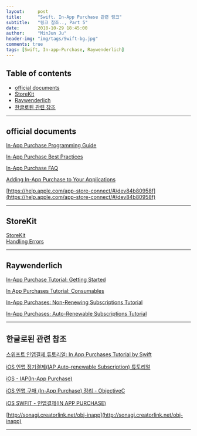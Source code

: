 ```yaml
---
layout:     post
title:      "Swift. In-App Purchase 관련 링크"
subtitle:   "링크 참조.., Part 5"
date:       2018-10-29 18:45:00
author:     "MinJun Ju"
header-img: "img/tags/Swift-bg.jpg"
comments: true 
tags: [Swift, In-app-Purchase, Raywenderlich]
---
```


## Table of contents 

  - [<U>official documents</U>](#section-id-12)
  - [<U>StoreKit</U>](#section-id-26)
  - [<U>Raywenderlich</U>](#section-id-33)
  - [<U>한글로된 관련 참조</U>](#section-id-46)
  
---

<div id='section-id-12'/>

## official documents 

[In-App Purchase Programming Guide](https://developer.apple.com/library/archive/documentation/NetworkingInternet/Conceptual/StoreKitGuide/Introduction.html#//apple_ref/doc/uid/TP40008267)<br>

[In-App Purchase Best Practices](https://developer.apple.com/library/archive/technotes/tn2387/_index.html#//apple_ref/doc/uid/DTS40014795)<br>

[In-App Purchase FAQ](https://developer.apple.com/library/archive/technotes/tn2413/_index.html#//apple_ref/doc/uid/DTS40016228)<br>

[Adding In-App Purchase to Your Applications](https://developer.apple.com/library/archive/technotes/tn2259/_index.html#//apple_ref/doc/uid/DTS40009578)<br>

[https://help.apple.com/app-store-connect/#/dev84b80958f](https://help.apple.com/app-store-connect/#/dev84b80958f)

---

<div id='section-id-26'/>

## StoreKit

[StoreKit](https://developer.apple.com/documentation/storekit)<br>
[Handling Errors](https://developer.apple.com/documentation/storekit/handling_errors)<br>

---

<div id='section-id-33'/>

## Raywenderlich

[In-App Purchase Tutorial: Getting Started](https://www.raywenderlich.com/5456-in-app-purchase-tutorial-getting-started)<br>

[In App Purchases Tutorial: Consumables](https://www.raywenderlich.com/1145-in-app-purchases-tutorial-consumables)<br>

[In-App Purchases: Non-Renewing Subscriptions Tutorial](https://www.raywenderlich.com/754-in-app-purchases-non-renewing-subscriptions-tutorial)

[In-App Purchases: Auto-Renewable Subscriptions Tutorial](https://www.raywenderlich.com/659-in-app-purchases-auto-renewable-subscriptions-tutorial)


---

<div id='section-id-46'/>

## 한글로된 관련 참조 

[스위프트 인앱결제 튜토리얼: In App Purchases Tutorial by Swift](http://www.appleofeyes.com/%EC%8A%A4%EC%9C%84%ED%94%84%ED%8A%B8-%EC%9D%B8%EC%95%B1%EA%B2%B0%EC%A0%9C-%ED%8A%9C%ED%86%A0%EB%A6%AC%EC%96%BC-app-purchases-tutorial-swift/)<br>

[iOS 인앱 정기결제(IAP Auto-renewable Subscription) 튜토리얼](https://www.letmecompile.com/in-app-purchase-auto-renewable-subscription/)<br>

[iOS - IAP(In-App Purchase)](http://korea-developer.tistory.com/entry/iOS-IAPInApp-Purchase)<br>

[iOS 인앱 구매 (In-App Purchase) 정리 - ObjectiveC](http://www.developer-leby.kim/161)<br>

[iOS SWFIT - 인앱결제(IN APP PURCHASE)](http://avilos.codes/mobile/ios-swift/ios-swift-%EC%9D%B8%EC%95%B1%EA%B2%B0%EC%A0%9Cin-app-purchase/)<br>

[http://sonagi.creatorlink.net/obj-inapp](http://sonagi.creatorlink.net/obj-inapp)


---

